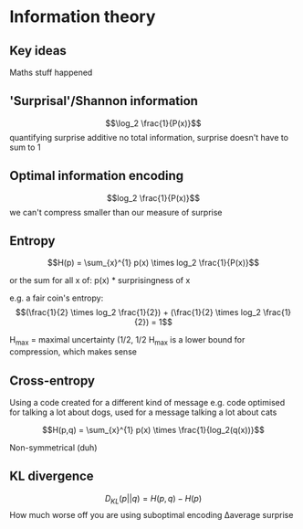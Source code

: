 # Information theory
## Key ideas
Maths stuff happened

## 'Surprisal'/Shannon information

$$\log_2 \frac{1}{P(x)}$$
 quantifying surprise
additive
no total information, surprise doesn't have to sum to 1

## Optimal information encoding
$$log_2 \frac{1}{P(x)}$$
we can't compress smaller than our measure of surprise

## Entropy
$$H(p) = \sum_{x}^{1} p(x) \times log_2 \frac{1}{P(x)}$$

or the sum for all x of:
p(x) \* surprisingness of x

e.g. a fair coin's entropy:
$$(\frac{1}{2} \times log_2 \frac{1}{2}) + (\frac{1}{2} \times log_2 \frac{1}{2}) = 1$$

H<sub>max</sub> = maximal uncertainty (1/2, 1/2
H<sub>max</sub> is a lower bound for compression, which makes sense

## Cross-entropy
Using a code created for a different kind of message
e.g. code optimised for talking a lot about dogs, used for a message talking a lot about cats

$$H(p,q) = \sum_{x}^{1} p(x) \times \frac{1}{log_2(q(x))}$$

Non-symmetrical (duh)

## KL divergence
$$D_{KL}(p||q) = H(p,q) - H(p)$$
How much worse off you are using suboptimal encoding
Δaverage surprise
